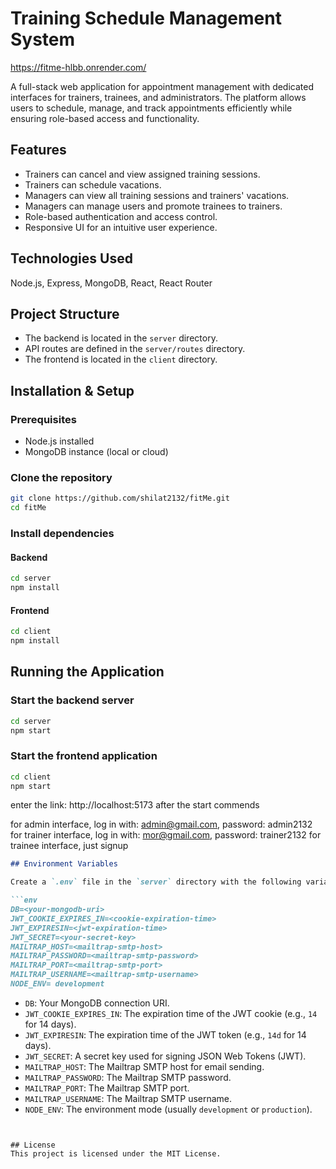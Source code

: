 # Training Schedule Management System
https://fitme-hlbb.onrender.com/

A full-stack web application for appointment management with dedicated interfaces for trainers, trainees, and administrators. The platform allows users to schedule, manage, and track appointments efficiently while ensuring role-based access and functionality.

## Features

- Trainers can cancel and view assigned training sessions.
- Trainers can schedule vacations.
- Managers can view all training sessions and trainers' vacations.
- Managers can manage users and promote trainees to trainers.
- Role-based authentication and access control.
- Responsive UI for an intuitive user experience.

## Technologies Used

Node.js, Express, MongoDB, React, React Router

## Project Structure

- The backend is located in the `server` directory.
- API routes are defined in the `server/routes` directory.
- The frontend is located in the `client` directory.


## Installation & Setup
### Prerequisites
- Node.js installed
- MongoDB instance (local or cloud)

### Clone the repository
```sh
git clone https://github.com/shilat2132/fitMe.git
cd fitMe
```

### Install dependencies
#### Backend
```sh
cd server
npm install
```

#### Frontend
```sh
cd client
npm install
```


## Running the Application
### Start the backend server
```sh
cd server
npm start
```


### Start the frontend application
```sh
cd client
npm start
```

enter the link: http://localhost:5173 after the start commends


for admin interface, log in with: admin@gmail.com, password: admin2132
for trainer interface, log in with: mor@gmail.com, password: trainer2132
for trainee interface, just signup

```markdown
## Environment Variables

Create a `.env` file in the `server` directory with the following variables:

```env
DB=<your-mongodb-uri>
JWT_COOKIE_EXPIRES_IN=<cookie-expiration-time>
JWT_EXPIRESIN=<jwt-expiration-time>
JWT_SECRET=<your-secret-key>
MAILTRAP_HOST=<mailtrap-smtp-host>
MAILTRAP_PASSWORD=<mailtrap-smtp-password>
MAILTRAP_PORT=<mailtrap-smtp-port>
MAILTRAP_USERNAME=<mailtrap-smtp-username>
NODE_ENV= development

```

- `DB`: Your MongoDB connection URI.
- `JWT_COOKIE_EXPIRES_IN`: The expiration time of the JWT cookie (e.g., `14` for 14 days).
- `JWT_EXPIRESIN`: The expiration time of the JWT token (e.g., `14d` for 14 days).
- `JWT_SECRET`: A secret key used for signing JSON Web Tokens (JWT).
- `MAILTRAP_HOST`: The Mailtrap SMTP host for email sending.
- `MAILTRAP_PASSWORD`: The Mailtrap SMTP password.
- `MAILTRAP_PORT`: The Mailtrap SMTP port.
- `MAILTRAP_USERNAME`: The Mailtrap SMTP username.
- `NODE_ENV`: The environment mode (usually `development` or `production`).
```


## License
This project is licensed under the MIT License.

